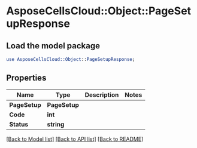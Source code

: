 # AsposeCellsCloud::Object::PageSetupResponse 

## Load the model package
```perl
use AsposeCellsCloud::Object::PageSetupResponse;
```

## Properties
Name | Type | Description | Notes
------------ | ------------- | ------------- | -------------
**PageSetup** | **PageSetup** |  |
**Code** | **int** |  |
**Status** | **string** |  |  

[[Back to Model list]](../README.md#documentation-for-models) [[Back to API list]](../README.md#documentation-for-api-endpoints) [[Back to README]](../README.md)

